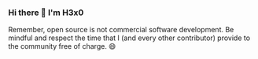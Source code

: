 ### Hi there 👋 I'm H3x0

<p align="left">Remember, open source is not commercial software development.
Be mindful and respect the time that I (and every other contributor) provide to the community free of charge. 😄</p>
<br/>
<br/>

